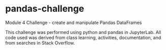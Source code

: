 # pandas-challenge
Module 4 Challenge - create and manipulate Pandas DataFrames

This challenge was performed using python and pandas in JupyterLab.  All code used was derived from class learning, activities, documentation, and from searches in Stack Overflow.

